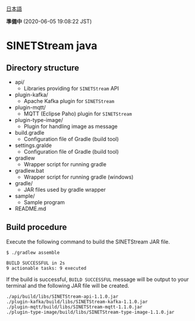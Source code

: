 <!--
Copyright (C) 2020 National Institute of Informatics

Licensed to the Apache Software Foundation (ASF) under one
or more contributor license agreements.  See the NOTICE file
distributed with this work for additional information
regarding copyright ownership.  The ASF licenses this file
to you under the Apache License, Version 2.0 (the
"License"); you may not use this file except in compliance
with the License.  You may obtain a copy of the License at

  http://www.apache.org/licenses/LICENSE-2.0

Unless required by applicable law or agreed to in writing,
software distributed under the License is distributed on an
"AS IS" BASIS, WITHOUT WARRANTIES OR CONDITIONS OF ANY
KIND, either express or implied.  See the License for the
specific language governing permissions and limitations
under the License.
-->

[日本語](README.md)

**準備中** (2020-06-05 19:08:22 JST)

# SINETStream java

## Directory structure

* api/
    * Libraries providing for `SINETStream` API
* plugin-kafka/
    * Apache Kafka plugin for `SINETStream`
* plugin-mqtt/
    * MQTT (Eclipse Paho) plugin for `SINETStream`
* plugin-type-image/
    * Plugin for handling image as message
* build.gradle
    * Configuration file of Gradle (build tool)
* settings.gralde
    * Configuration file of Gradle (build tool)
* gradlew
    * Wrapper script for running gradle
* gradlew.bat
    * Wrapper script for running gradle (windows)
* gradle/
    * JAR files used by gradle wrapper
* sample/
    * Sample program
* README.md

## Build procedure

Execute the following command to build the SINETStream JAR file.

```
$ ./gradlew assemble

BUILD SUCCESSFUL in 2s
9 actionable tasks: 9 executed
```

If the build is successful,
`BUILD SUCCESSFUL` message will be output to your terminal and
the following JAR file will be created.

```
./api/build/libs/SINETStream-api-1.1.0.jar
./plugin-kafka/build/libs/SINETStream-kafka-1.1.0.jar
./plugin-mqtt/build/libs/SINETStream-mqtt-1.1.0.jar
./plugin-type-image/build/libs/SINETStream-type-image-1.1.0.jar
```
